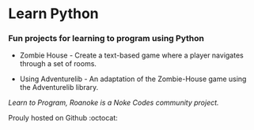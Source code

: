 # Learn Python

### Fun projects for learning to program using Python

* Zombie House - Create a text-based game where a player navigates through a set of rooms.

* Using Adventurelib - An adaptation of the Zombie-House game using the Adventurelib library.

*Learn to Program, Roanoke is a Noke Codes community project.*

Prouly hosted on Github :octocat:
